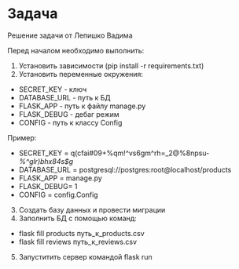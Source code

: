 # Задача
Решение задачи от Лепишко Вадима

Перед началом необходимо выполнить:
1. Установить зависимости (pip install -r requirements.txt)
2. Установить переменные окружения:
- SECRET_KEY - ключ
- DATABASE_URL - путь к БД
- FLASK_APP - путь к файлу manage.py
- FLASK_DEBUG - дебаг режим
- CONFIG - путь к классу Config

Пример:
- SECRET_KEY = q(cfai#09+%qm!^vs6gm^rh=_2@%8npsu-*%^glr)bhx84s$g*
- DATABASE_URL = postgresql://postgres:root@localhost/products
- FLASK_APP = manage.py
- FLASK_DEBUG= 1
- CONFIG = config.Config

3. Создать базу данных и провести миграции
4. Заполнить БД с помощью команд:
- flask fill products путь_к_products.csv
- flask fill reviews путь_к_reviews.csv
5. Запуститить сервер командой flask run
